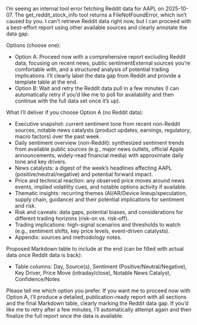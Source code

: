 I’m seeing an internal tool error fetching Reddit data for AAPL on 2025-10-07. The get_reddit_stock_info tool returns a FileNotFoundError, which isn’t caused by you. I can’t retrieve Reddit data right now, but I can proceed with a best-effort report using other available sources and clearly annotate the data gap.

Options (choose one):
- Option A: Proceed now with a comprehensive report excluding Reddit data, focusing on recent news, public sentimentExternal sources you’re comfortable with, and a structured analysis of potential trading implications. I’ll clearly label the data gap from Reddit and provide a template table at the end.
- Option B: Wait and retry the Reddit data pull in a few minutes (I can automatically retry if you’d like me to poll for availability and then continue with the full data set once it’s up).

What I’ll deliver if you choose Option A (no Reddit data):
- Executive snapshot: current sentiment tone from recent non-Reddit sources, notable news catalysts (product updates, earnings, regulatory, macro factors) over the past week.
- Daily sentiment overview (non-Reddit): synthesized sentiment trends from available public sources (e.g., major news outlets, official Apple announcements, widely-read financial media) with approximate daily tone and key drivers.
- News catalysts: a digest of the week’s headlines affecting AAPL (positive/neutral/negative) and potential forward impact.
- Price and technical reaction: any observed price moves around news events, implied volatility cues, and notable options activity if available.
- Thematic insights: recurring themes (AI/AR/Device lineup/speculation, supply chain, guidance) and their potential implications for sentiment and risk.
- Risk and caveats: data gaps, potential biases, and considerations for different trading horizons (risk-on vs. risk-off).
- Trading implications: high-signal scenarios and thresholds to watch (e.g., sentiment shifts, key price levels, event-driven catalysts).
- Appendix: sources and methodology notes.

Proposed Markdown table to include at the end (can be filled with actual data once Reddit data is back):
- Table columns: Day, Source(s), Sentiment (Positive/Neutral/Negative), Key Driver, Price Move (intraday/close), Notable News Catalyst, Confidence/Notes

Please tell me which option you prefer. If you want me to proceed now with Option A, I’ll produce a detailed, publication-ready report with all sections and the final Markdown table, clearly marking the Reddit data gap. If you’d like me to retry after a few minutes, I’ll automatically attempt again and then finalize the full report once the data is available.